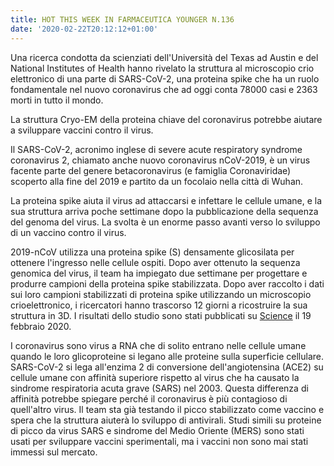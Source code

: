 ```yaml
---
title: HOT THIS WEEK IN FARMACEUTICA YOUNGER N.136
date: '2020-02-22T20:12:12+01:00'
---
```

Una ricerca condotta da scienziati dell'Università del Texas ad Austin e del National Institutes of Health hanno rivelato la struttura al microscopio crio elettronico di una parte di SARS-CoV-2, una proteina spike che ha un ruolo fondamentale nel nuovo coronavirus che ad oggi conta 78000 casi e 2363 morti in tutto il mondo.

La struttura Cryo-EM della proteina chiave del coronavirus potrebbe aiutare a sviluppare vaccini contro il virus.

Il SARS-CoV-2, acronimo inglese di severe acute respiratory syndrome coronavirus 2, chiamato anche nuovo coronavirus nCoV-2019, è un virus facente parte del genere betacoronavirus (e famiglia Coronaviridae) scoperto alla fine del 2019 e partito da un focolaio nella città di Wuhan.

La proteina spike aiuta il virus ad attaccarsi e infettare le cellule umane, e la sua struttura arriva poche settimane dopo la pubblicazione della sequenza del genoma del virus. La svolta è un enorme passo avanti verso lo sviluppo di un vaccino contro il virus.

2019-nCoV utilizza una proteina spike (S) densamente glicosilata per ottenere l'ingresso nelle cellule ospiti. Dopo aver ottenuto la sequenza genomica del virus, il team ha impiegato due settimane per progettare e produrre campioni della proteina spike stabilizzata. Dopo aver raccolto i dati sui loro campioni stabilizzati di proteina spike utilizzando un microscopio crioelettronico, i ricercatori hanno trascorso 12 giorni a ricostruire la sua struttura in 3D. I risultati dello studio sono stati pubblicati su [Science](https://science.sciencemag.org/content/early/2020/02/19/science.abb2507) il 19 febbraio 2020.

I coronavirus sono virus a RNA che di solito entrano nelle cellule umane quando le loro glicoproteine ​​si legano alle proteine ​​sulla superficie cellulare. SARS-CoV-2 si lega all'enzima 2 di conversione dell'angiotensina (ACE2) su cellule umane con affinità superiore rispetto al virus che ha causato la sindrome respiratoria acuta grave (SARS) nel 2003. Questa differenza di affinità potrebbe spiegare perché il coronavirus è più contagioso di quell'altro virus. Il team sta già testando il picco stabilizzato come vaccino e spera che la struttura aiuterà lo sviluppo di antivirali. Studi simili su proteine ​​di picco da virus SARS e sindrome del Medio Oriente (MERS) sono stati usati per sviluppare vaccini sperimentali, ma i vaccini non sono mai stati immessi sul mercato.

